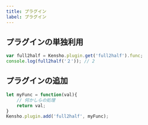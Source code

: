 ```yaml
---
title: プラグイン
label: プラグイン
---
```


## プラグインの単独利用

```js
var full2half = Kensho.plugin.get('full2half').func;
console.log(full2half('２')); // 2
```

## プラグインの追加

```js
let myFunc = function(val){
    // 何かしらの処理
    return val;
}
Kensho.plugin.add('full2half', myFunc);
```

